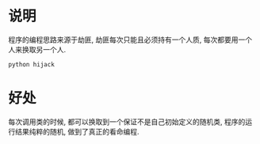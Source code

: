 说明
====
程序的编程思路来源于劫匪, 劫匪每次只能且必须持有一个人质, 每次都要用一个人来换取另一个人.

```
python hijack
```

好处
====
每次调用类的时候, 都可以换取到一个保证不是自己初始定义的随机类, 程序的运行结果纯粹的随机, 做到了真正的看命编程.
